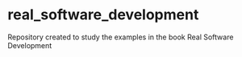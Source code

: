 # real_software_development
Repository created to study the examples in the book Real Software Development
